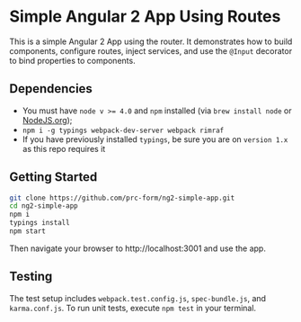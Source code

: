 # Simple Angular 2 App Using Routes
This is a simple Angular 2 App using the router. It demonstrates how to build components, configure routes, inject services, and use the `@Input` decorator to bind properties to components.

## Dependencies
- You must have `node v >= 4.0` and `npm` installed (via `brew install node` or [NodeJS.org](https://nodejs.org/en/));
- `npm i -g typings webpack-dev-server webpack rimraf`
- If you have previously installed `typings`, be sure you are on `version 1.x` as this repo requires it

## Getting Started


```bash
git clone https://github.com/prc-form/ng2-simple-app.git
cd ng2-simple-app
npm i
typings install
npm start
```

Then navigate your browser to http://localhost:3001 and use the app.

## Testing
The test setup includes `webpack.test.config.js`, `spec-bundle.js`, and `karma.conf.js`. To run unit tests, execute `npm test` in your terminal.
